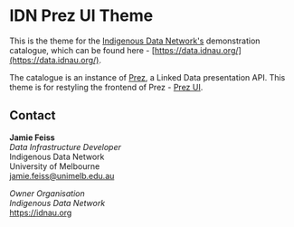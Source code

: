 # IDN Prez UI Theme

This is the theme for the [Indigenous Data Network's](https://idn-au.github.io/dev.idnau.org/) demonstration catalogue, which can be found here - [https://data.idnau.org/](https://data.idnau.org/).

The catalogue is an instance of [Prez](https://github.com/RDFLib/prez), a Linked Data presentation API. This theme is for restyling the frontend of Prez - [Prez UI](https://github.com/RDFLib/prez-ui).

## Contact

**Jamie Feiss**  
*Data Infrastructure Developer*  
Indigenous Data Network  
University of Melbourne  
<jamie.feiss@unimelb.edu.au>

_Owner Organisation_  
*Indigenous Data Network*  
<https://idnau.org>
